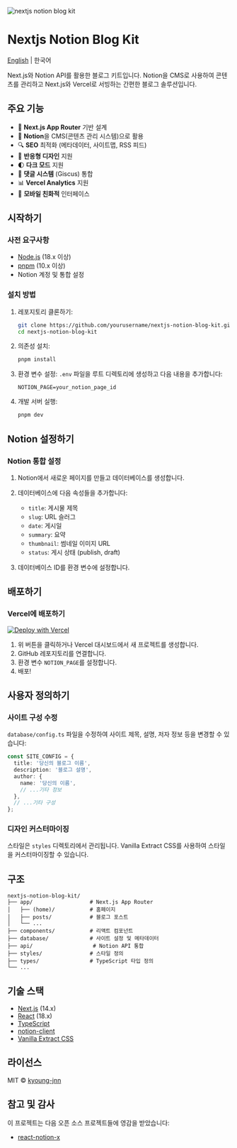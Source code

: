 ![nextjs notion blog kit](https://github.com/user-attachments/assets/7809ed89-91c7-42b2-946d-a7781ebd8389)

# Nextjs Notion Blog Kit

[English](README.md) | 한국어

Next.js와 Notion API를 활용한 블로그 키트입니다. Notion을 CMS로 사용하여 콘텐츠를 관리하고 Next.js와 Vercel로 서빙하는 간편한 블로그 솔루션입니다.

## 주요 기능

- 🚀 **Next.js App Router** 기반 설계
- 📝 **Notion**을 CMS(콘텐츠 관리 시스템)으로 활용
- 🔍 **SEO** 최적화 (메타데이터, 사이트맵, RSS 피드)
- 🎨 **반응형 디자인** 지원
- 🌓 **다크 모드** 지원
- 💬 **댓글 시스템** (Giscus) 통합
- 📊 **Vercel Analytics** 지원
- 📱 **모바일 친화적** 인터페이스

## 시작하기

### 사전 요구사항

- [Node.js](https://nodejs.org/) (18.x 이상)
- [pnpm](https://pnpm.io/) (10.x 이상)
- Notion 계정 및 통합 설정

### 설치 방법

1. 레포지토리 클론하기:

   ```bash
   git clone https://github.com/yourusername/nextjs-notion-blog-kit.git
   cd nextjs-notion-blog-kit
   ```

2. 의존성 설치:

   ```bash
   pnpm install
   ```

3. 환경 변수 설정:
   `.env` 파일을 루트 디렉토리에 생성하고 다음 내용을 추가합니다:

   ```
   NOTION_PAGE=your_notion_page_id
   ```

4. 개발 서버 실행:
   ```bash
   pnpm dev
   ```

## Notion 설정하기

### Notion 통합 설정

1. Notion에서 새로운 페이지를 만들고 데이터베이스를 생성합니다.
2. 데이터베이스에 다음 속성들을 추가합니다:

   - `title`: 게시물 제목
   - `slug`: URL 슬러그
   - `date`: 게시일
   - `summary`: 요약
   - `thumbnail`: 썸네일 이미지 URL
   - `status`: 게시 상태 (publish, draft)

3. 데이터베이스 ID를 환경 변수에 설정합니다.

## 배포하기

### Vercel에 배포하기

[![Deploy with Vercel](https://vercel.com/button)](https://vercel.com/new/clone?repository-url=https%3A%2F%2Fgithub.com%2Fyourusername%2Fnextjs-notion-blog-kit)

1. 위 버튼을 클릭하거나 Vercel 대시보드에서 새 프로젝트를 생성합니다.
2. GitHub 레포지토리를 연결합니다.
3. 환경 변수 `NOTION_PAGE`를 설정합니다.
4. 배포!

## 사용자 정의하기

### 사이트 구성 수정

`database/config.ts` 파일을 수정하여 사이트 제목, 설명, 저자 정보 등을 변경할 수 있습니다:

```typescript
const SITE_CONFIG = {
  title: '당신의 블로그 이름',
  description: '블로그 설명',
  author: {
    name: '당신의 이름',
    // ...기타 정보
  },
  // ...기타 구성
};
```

### 디자인 커스터마이징

스타일은 `styles` 디렉토리에서 관리됩니다. Vanilla Extract CSS를 사용하여 스타일을 커스터마이징할 수 있습니다.

## 구조

```
nextjs-notion-blog-kit/
├── app/                  # Next.js App Router
│   ├── (home)/           # 홈페이지
│   ├── posts/            # 블로그 포스트
│   └── ...
├── components/           # 리액트 컴포넌트
├── database/             # 사이트 설정 및 메타데이터
├── api/                   # Notion API 통합
├── styles/               # 스타일 정의
├── types/                # TypeScript 타입 정의
└── ...
```

## 기술 스택

- [Next.js](https://nextjs.org/) (14.x)
- [React](https://reactjs.org/) (18.x)
- [TypeScript](https://www.typescriptlang.org/)
- [notion-client](https://github.com/NotionX/react-notion-x)
- [Vanilla Extract CSS](https://vanilla-extract.style/)

## 라이선스

MIT © [kyoung-jnn](https://github.com/kyoung-jnn)

## 참고 및 감사

이 프로젝트는 다음 오픈 소스 프로젝트들에 영감을 받았습니다:

- [react-notion-x](https://github.com/NotionX/react-notion-x)
